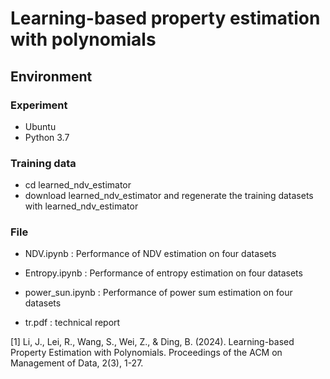 # Learning-based property estimation with polynomials

## Environment

### Experiment
* Ubuntu
* Python 3.7

### Training data

* cd learned_ndv_estimator
* download learned_ndv_estimator and regenerate the training datasets with learned_ndv_estimator

### File
* NDV.ipynb : Performance of NDV estimation on four datasets
* Entropy.ipynb : Performance of entropy estimation on four datasets
* power_sun.ipynb : Performance of power sum estimation on four datasets

* tr.pdf : technical report

[1] Li, J., Lei, R., Wang, S., Wei, Z., & Ding, B. (2024). Learning-based Property Estimation with Polynomials. Proceedings of the ACM on Management of Data, 2(3), 1-27.